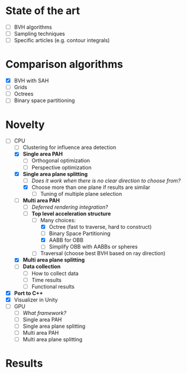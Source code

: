 # State of the art
- [ ] BVH algorithms
- [ ] Sampling techniques
- [ ] Specific articles (e.g. contour integrals)

# Comparison algorithms
- [x] BVH with SAH
- [ ] Grids
- [ ] Octrees
- [ ] Binary space partitioning

# Novelty
- [ ] CPU
  - [ ] Clustering for influence area detection
  - [x] **Single area PAH**
    - [ ] Orthogonal optimization
    - [ ] Perspective optimization
  - [x] **Single area plane splitting**
    - [ ] *Does it work when there is no clear direction to choose from?*
    - [x] Choose more than one plane if results are similar
      - [ ] Tuning of multiple plane selection
  - [ ] **Multi area PAH**
    - [ ] *Deferred rendering integration?*
    - [ ] **Top level acceleration structure**
      - [ ] Many choices:
        - [x] Octree (fast to traverse, hard to construct)
        - [ ] Binary Space Partitioning
        - [x] AABB for OBB
        - [ ] Simplify OBB with AABBs or spheres
      - [ ] Traversal (choose best BVH based on ray direction)
  - [x] **Multi area plane splitting** 
  - [ ] **Data collection**
    - [ ] How to collect data
    - [ ] Time results
    - [ ] Functional results
- [x] **Port to C++**
- [x] Visualizer in Unity
- [ ] GPU
  - [ ] *What framework?*
  - [ ] Single area PAH
  - [ ] Single area plane splitting
  - [ ] Multi area PAH
  - [ ] Multi area plane splitting
 
# Results
